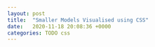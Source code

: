 ```yaml
---
layout: post
title:  "Smaller Models Visualised using CSS"
date:   2020-11-18 20:08:36 +0000
categories: TODO css
---
```

